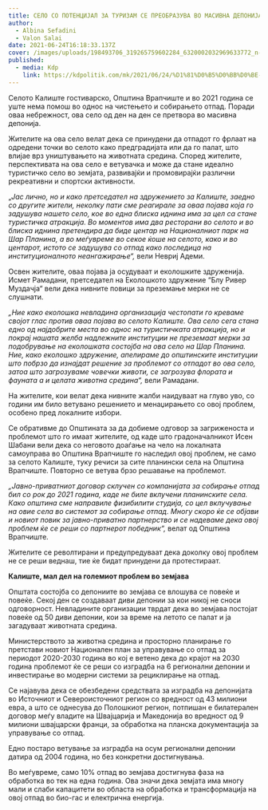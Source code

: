 ```yaml
---
title: СЕЛО СО ПОТЕНЦИЈАЛ ЗА ТУРИЗАМ СЕ ПРЕОБРАЗУВА ВО МАСИВНА ДЕПОНИЈА
author:
  - Albina Sefadini
  - Valon Salai
date: 2021-06-24T16:18:33.137Z
cover: /images/uploads/198493706_319265759602284_6320002032969633772_n-912x640.jpg
published:
  - media: Kdp
    link: https://kdpolitik.com/mk/2021/06/24/%D1%81%D0%B5%D0%BB%D0%BE-%D1%81%D0%BE-%D0%BF%D0%BE%D1%82%D0%B5%D0%BD%D1%86%D0%B8%D1%98%D0%B0%D0%BB-%D0%B7%D0%B0-%D1%82%D1%83%D1%80%D0%B8%D0%B7%D0%B0%D0%BC-%D1%81%D0%B5-%D0%BF%D1%80%D0%B5%D0%BE%D0%B1/?fbclid=IwAR0VQntRcBB9hmEcUjzXArasO5inka9yUOizRahxiWj41W-3FOM-tpOAFW8
---
```

Селото Калиште гостиварско, Општина Врапчиште и во 2021 година се уште нема помош во однос на чистењето и собирањето отпад. Поради оваа небрежност, ова село од ден на ден се претвора во масивна депонија.

Жителите на ова село велат дека се принудени да отпадот го фрлаат на одредени точки во селото како предградијата или да го палат, што влијае врз уништувањето на животната средина. Според жителите, перспективата на ова село е ветувачка и може да стане идеално туристичко село во земјата, развивајќи и промовирајќи различни рекреативни и спортски активности.

„*Јас лично, но и како претседател на здружението за Калиште, заедно со другите жители, неколку пати сме реагирале за оваа појава која го задушува нашето село, кое во една блиска иднина има за цел са стане туристичка атракција. Во моментов има два ресторани во селото и во блиска иднина претендира да биде центар на Националниот парк на Шар Планина, а во меѓувреме во секое ќоше на селото, како и во центарот, истото се задушува со отпад како последица на институционалното неангажирање“,* вели Невриј Адеми.

Освен жителите, оваа појава ја осудуваат и еколошките здруженија. Исмет Рамадани, претседател на Еколошкото здружение “Блу Ривер Муздачја“ вели дека нивните повици за преземање мерки не се слушнати.

*„Ние како еколошка невладина организација честопати го креваме својот глас против оваа појава во селото Калиште. Ова село сега стана едно од најдобрите места во однос на туристичката атракција, но и покрај нашата желба надлежните институции не преземаат мерки за подобрување на еколошката состојба на ова село на Шар Планина. Ние, како еколошко здружение, апелираме до општинските институции што побрзо да изнајдат решение за проблемот со отпадот во ова село, затоа што загрозуваме човечки животи, се загрозува флората и фауната а и целата животна средина“,* вели Рамадани.

На жителите, кои велат дека нивните жалби наидуваат на глуво уво, со години им било ветувано решението и менаџирањето со овој проблем, особено пред локалните избори.

Се обративме до Општината за да добиеме одговор за загриженоста и проблемот што го имаат жителите, од каде што градоначалникот Исен Шабани вели дека со неговото доаѓање на чело на локалната самоуправа во Општина Врапчиште го наследил овој проблем, не само за селото Калиште, туку речиси за сите планински села на Општина Врапчиште. Повторно се ветува брзо решавање на проблемот.

*„Јавно-приватниот договор склучен со компанијата за собирање отпад бил со рок до 2021 година, каде не биле вклучени планинските села. Како општина сме направиле физибилити студија, со цел вклучување на овие села во системот за собирање отпад. Многу скоро ќе се објави и новиот повик за јавно-приватно партнерство и се надеваме дека овој проблем ќе се реши со партнерот победник“,* велат од Општина Врапчиште.

Жителите се револтирани и предупредуваат дека доколку овој проблем не се реши веднаш, тие ќе бидат принудени да протестираат.

**Калиште, мал дел на големиот проблем во земјава**

Општата состојба со депониите во земјава се влошува се повеќе и повеќе. Секој ден се создаваат диви депонии за кои никој не сноси одговорност. Невладините организации тврдат дека во земјава постојат повеќе од 50 диви депонии, кои за време на летото се палат и ја загадуваат животната средина.

Министерството за животна средина и просторно планирање го претстави новиот Национален план за управување со отпад за периодот 2020-2030 година во кој е ветено дека до крајот на 2030 година проблемот ќе се реши со изградба на 6 регионални депонии и инвестирање во модерни системи за рециклирање на отпад.

Се најавува дека се обезбедени средствата за изградба на депонијата во Источниот и Североисточниот регион со вредност од 43 милиони евра, а што се однесува до Полошкиот регион, потпишан е билатерален договор меѓу владите на Швајцарија и Македонија во вредност од 9 милиони швајцарски франци, за обработка на планска документација за управување со отпад.

Едно постаро ветување за изградба на осум регионални депонии датира од 2004 година, но без конкретни достигнувања.

Во меѓувреме, само 10% отпад во земјава достигнува фаза на обработка во тек на една година. Ова значи дека земјата има многу мали и слаби капацитети во областа на обработка и трансформација на овој отпад во био-гас и електрична енергија.